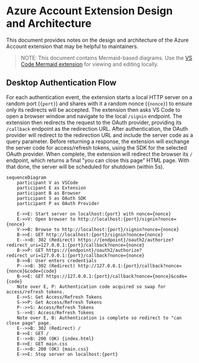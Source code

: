 # Azure Account Extension Design and Architecture

This document provides notes on the design and architecture of the Azure Account extension that may be helpful to maintainers.

> NOTE: This document contains Mermaid-based diagrams. Use the [VS Code Mermaid extension](https://marketplace.visualstudio.com/items?itemName=bierner.markdown-mermaid) for viewing and editing locally.

## Desktop Authentication Flow

For each authentication event, the extension starts a local HTTP server on a random port (`{port}`) and shares with it a random nonce (`{nonce}`) to ensure only its redirects will be accepted. The extension then asks VS Code to open a browser window and navigate to the local `/signin` endpoint. The extension then redirects the request to the OAuth provider, providing its `/callback` endpoint as the redirection URL. After authentication, the OAuth provider will redirect to the redirection URL and include the server code as a query parameter. Before returning a response, the extension will exchange the server code for access/refresh tokens, using the SDK for the selected OAuth provider. When complete, the extension will redirect the browser its `/` endpoint, which returns a final "you can close this page" HTML page. With that done, the server will be scheduled for shutdown (within 5s).

```mermaid
sequenceDiagram
    participant V as VSCode
    participant E as Extension
    participant B as Browser
    participant S as OAuth SDK
    participant P as OAuth Provider

    E->>E: Start server on localhost:{port} with nonce={nonce}
    E->>V: Open browser to http://localhost:{port}/signin?nonce={nonce}
    V->>B: Browse to http://localhost:{port}/signin?nonce={nonce}
    B->>E: GET http://localhost:{port}/signin?nonce={nonce}
    E-->>B: 302 (Redirect) https://{endpoint}/oauth2/authorize?redirect_uri=127.0.0.1:{port}/callback?nonce={nonce}
    B->>P: GET https://{endpoint}/oauth2/authorize?redirect_uri=127.0.0.1:{port}/callback?nonce={nonce}
    B->>B: User enters credentials
    P-->>B: 302 (Redirect) http://127.0.0.1:{port}/callback?nonce={nonce}&code={code}
    B->>E: GET https://127.0.0.1:{port}/callback?nonce={nonce}&code={code}
    Note over E, P: Authentication code acquired so swap for access/refresh tokens.
    E->>S: Get Access/Refresh Tokens
    S->>P: Get Access/Refresh Tokens
    P-->>S: Access/Refresh Tokens
    S-->>E: Access/Refresh Tokens
    Note over E, B: Authentication is complete so redirect to "can close page" page.
    E-->>B: 302 (Redirect) /
    B->>E: GET /
    E-->>B: 200 (OK) {index.html}
    B->>E: GET main.css
    E-->>B: 200 (OK) {main.css}
    E->>E: Stop server on localhost:{port}
```